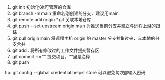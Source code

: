 1. git init  初始化Git可管理的仓库
2. git branch -m main  重命名刚创建的分支，建议用main
3. git remote add origin \*.git   关联本地仓库
4. git push --set-upstream origin main 为推送当前分支并建立与远程上游的跟踪
5. git pull origin main  将远程主机 origin 的 master 分支拉取过来，与本地的分支合并
6. git add .  将所有修改过的工作文件提交暂存区
7. git commit -m ""   提交项目，“”里是注释
8. git push 


tip:  git config --global credential.helper store 可以避免每次都输入密码